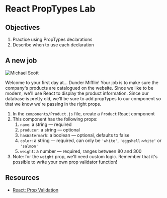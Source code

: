 # React PropTypes Lab

## Objectives
1. Practice using PropTypes declarations
2. Describe when to use each declaration

## A new job
![Michael Scott](https://media.giphy.com/media/NXOF5rlaSXdAc/giphy.gif)

Welcome to your first day at... Dunder Mifflin! Your job is to make sure the company's products are catalogued on the
website. Since we like to be modern, we'll use React to display the product information. Since our database is pretty
old, we'll be sure to add propTypes to our component so that we know we're passing in the right props.

1. In the `components/Product.js` file, create a `Product` React component
2. This component has the following props:
    1. `name`: a string — required
    2. `producer`: a string — optional
    3. `hasWatermark`: a boolean — optional, defaults to false
    4. `color`: a string — required, can only be `'white'`, `'eggshell-white'` or `'salmon'`
    5. `weight`: a number — required, ranges between 80 and 300
3. Note: for the `weight` prop, we'll need custom logic. Remember that it's possible to write your own prop validator
function!

## Resources
- [React: Prop Validation](https://facebook.github.io/react/docs/reusable-components.html#prop-validation)
